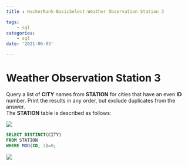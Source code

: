 ```yaml
---
title : HackerRank-BasicSelect-Weather Observation Station 3

tags:
    - sql
categories:
    - sql 
date: '2021-06-03'

---
```


# Weather Observation Station 3


Query a list of **CITY** names from **STATION** for cities that have an even **ID** number. Print the results in any order, but exclude duplicates from the answer.  
The **STATION** table is described as follows:

![](https://s3.amazonaws.com/hr-challenge-images/9336/1449345840-5f0a551030-Station.jpg)

```sql
SELECT DISTINCT(CITY)
FROM STATION
WHERE MOD(ID, 2)=0;
```

![](https://i.imgur.com/KkXkQFv.png)

